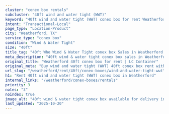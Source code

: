 ```yaml
---
cluster: "conex box rentals"
subcluster: "40ft wind and water tight (WWT)"
keyword: "40ft wind and water tight (WWT) conex box for rent Weatherford, TX"
intent: "Transactional-Local"
page_type: "Location-Product"
city: "Weatherford, TX"
service_type: "conex box"
condition: "Wind & Water Tight"
size: "40ft"
title_tag: "40ft Who Wind & Water Tight conex box Sales in Weatherford | LC Container"
meta_description: "40ft wind & water tight conex box sales in Weatherford. Fast delivery, competitive pricing. Serving conex boxes area. Quote ID: W9F. Call (214) 524-4168 for your free quote today."
original_title: "Weatherford 40ft conex box for rent | LC Container"
original_meta: "Buy wind and water tight (WWT) 40ft conex box rent with local delivery in Weatherford, TX. LC Container — local Since 2003. Request a fast quote today."
url_slug: "/weatherford/rent/40ft/conex-boxes/wind-and-water-tight-wwt"
h1: "Rent 40ft wind and water tight (WWT) conex box in Weatherford"
internal_links: "/weatherford/conex-boxes/rentals"
priority: 3
notes: "3"
noindex: true
image_alt: "40ft wind & water tight conex box available for delivery in Weatherford"
last_updated: "2025-10-20"
---
```


<!-- TODO: Add unique city/inventory copy, images, and internal links here. -->
